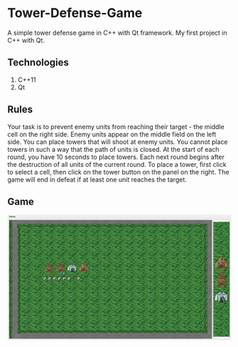 # Tower-Defense-Game
A simple tower defense game in C++ with Qt framework.
My first project in C++ with Qt.

## Technologies

1. C++11
2. Qt

## Rules

Your task is to prevent enemy units from reaching their target - the middle cell on the right side. Enemy units appear on the middle field on the left side. You can place towers that will shoot at enemy units. You cannot place towers in such a way that the path of units is closed. At the start of each round, you have 10 seconds to place towers. Each next round begins after the destruction of all units of the current round. To place a tower, first click to select a cell, then click on the tower button on the panel on the right. The game will end in defeat if at least one unit reaches the target.

## Game

  <img src="./screens/game_screen.png" width="800" alt="game">
